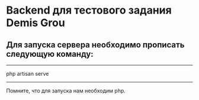 # Backend для тестового задания Demis Grou

## Для запуска сервера необходимо прописать следующую команду: 

****
php artisan serve
****

Помните, что для запуска нам необходим php.
